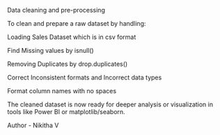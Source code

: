 Data cleaning and pre-processing

To clean and prepare a raw dataset by handling:

Loading Sales Dataset which is in csv format

Find Missing values by isnull() 

Removing Duplicates by drop.duplicates()

Correct Inconsistent formats and Incorrect data types

Format column names with no spaces

The cleaned dataset is now ready for deeper analysis or visualization in tools like Power BI or matplotlib/seaborn.

Author - Nikitha V
